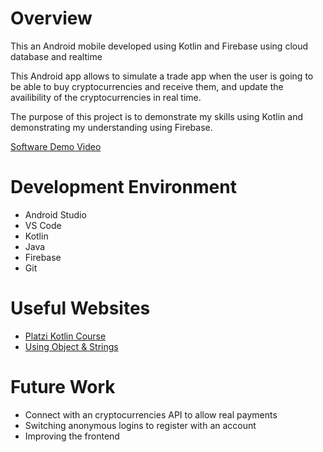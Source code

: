 # Overview

This an Android mobile developed using Kotlin and Firebase using cloud database and realtime


This Android app allows to simulate a trade app when the user is going to be able to buy cryptocurrencies and receive them, and update the availibility of the cryptocurrencies in real time.

The purpose of this project is to demonstrate my skills using Kotlin and demonstrating my understanding using Firebase.


[Software Demo Video](http://youtube.link.goes.here)

# Development Environment

- Android Studio
- VS Code
- Kotlin
- Java
- Firebase
- Git

# Useful Websites

* [Platzi Kotlin Course](https://platzi.com/cursos/kotlin/)
* [Using Object & Strings](https://grokonez.com/kotlin/kotin-tostring-convert-object-string)

# Future Work

* Connect with an cryptocurrencies API to allow real payments
* Switching anonymous logins to register with an account
* Improving the frontend